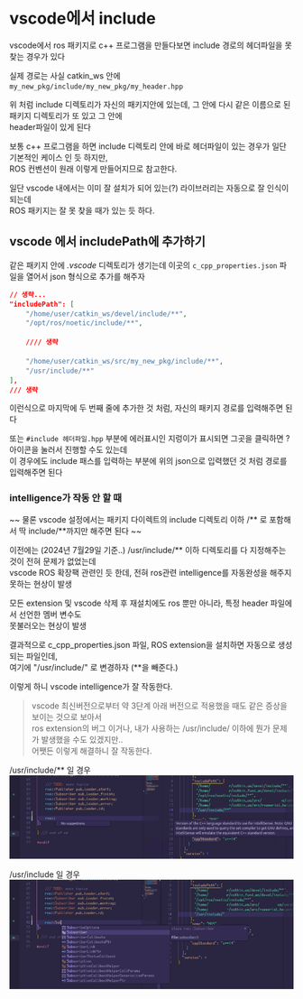 # vscode에서 include 
vscode에서 ros 패키지로 c++ 프로그램을 만들다보면 include 경로의 헤더파일을 못 찾는 경우가 있다   

실제 경로는 사실 catkin_ws 안에 `my_new_pkg/include/my_new_pkg/my_header.hpp`   

위 처럼 include 디렉토리가 자신의 패키지안에 있는데, 그 안에 다시 같은 이름으로 된 패키지 디렉토리가 또 있고 그 안에   
header파일이 있게 된다   

보통 c++ 프로그램을 하면 include 디렉토리 안에 바로 헤더파일이 있는 경우가 일단 기본적인 케이스 인 듯 하지만,   
ROS 컨벤션이 원래 이렇게 만들어지므로 참고한다. 

일단 vscode 내에서는 이미 잘 설치가 되어 있는(?) 라이브러리는 자동으로 잘 인식이 되는데   
ROS 패키지는 잘 못 찾을 때가 있는 듯 하다.   


## vscode 에서 includePath에 추가하기

같은 패키지 안에 *.vscode* 디렉토리가 생기는데 이곳의 `c_cpp_properties.json` 파일을 열어서 json 형식으로 추가를 해주자  

```json
// 생략...
"includePath": [
    "/home/user/catkin_ws/devel/include/**",
    "/opt/ros/noetic/include/**",
    
    //// 생략
    
    "/home/user/catkin_ws/src/my_new_pkg/include/**",
    "/usr/include/**"
],
/// 생략
```

이런식으로 마지막에 두 번째 줄에 추가한 것 처럼, 자신의 패키지 경로를 입력해주면 된다   


또는 `#include 헤더파일.hpp` 부분에 에러표시인 지렁이가 표시되면 그곳을 클릭하면 ? 아이콘을 눌러서 진행할 수도 있는데   
이 경우에도 include 패스를 입력하는 부분에 위의 json으로 입력했던 것 처럼 경로를 입력해주면 된다   


### intelligence가 작동 안 할 때
~~ 물론 vscode 설정에서는 패키지 다이렉트의 include 디렉토리 이하 /** 로 포함해서 딱 include/**까지만 해주면 된다 ~~

이전에는 (2024년 7월29일 기준..) /usr/include/** 이하 디렉토리를 다 지정해주는 것이 전혀 문제가 없었는데  
vscode ROS 확장팩 관련인 듯 한데, 전혀 ros관련 intelligence를 자동완성을 해주지 못하는 현상이 발생  

모든 extension 및 vscode 삭제 후 재설치에도 ros 뿐만 아니라, 특정 header 파일에서 선언한 멤버 변수도   
못불러오는 현상이 발생  

결과적으로 c_cpp_properties.json 파일, ROS extension을 설치하면 자동으로 생성되는 파일인데,   
여기에 "/usr/include/" 로 변경하자   (**을 빼준다.)   

이렇게 하니 vscode intelligence가 잘 작동한다. 

> vscode 최신버전으로부터 약 3단계 아래 버전으로 적용했을 때도 같은 증상을 보이는 것으로 보아서  
ros extension의 버그 이거나, 내가 사용하는 /usr/include/ 이하에 뭔가 문제가 발생했을 수도 있겠지만..   
어쨋든 이렇게 해결하니 잘 작동한다.  

/usr/include/** 일 경우   
![/usr/include/** 일 경우](./img/include_asterisk.png)

/usr/include 일 경우   
![/usr/include/ 일 경우](./img/just_include.png)